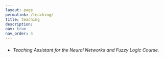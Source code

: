 ```yaml
---
layout: page
permalink: /teaching/
title: teaching
description:
nav: true
nav_order: 4
---
```


<ul>
<li><h6>Teaching Assistant for the Neural Networks and Fuzzy Logic Course.</h6></li>
</ul>
